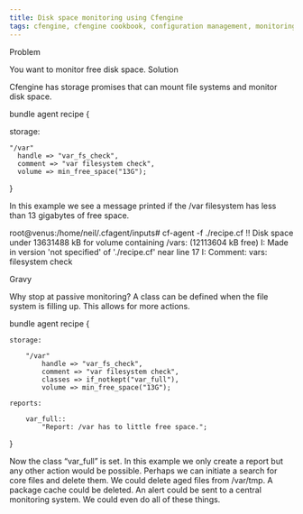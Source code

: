 ```yaml
---
title: Disk space monitoring using Cfengine
tags: cfengine, cfengine cookbook, configuration management, monitoring
---
```


Problem

You want to monitor free disk space.
Solution

Cfengine has storage promises that can mount file systems and monitor disk space.

bundle agent recipe {

  storage:

    "/var"
      handle => "var_fs_check",
      comment => "var filesystem check",
      volume => min_free_space("13G");
}

In this example we see a message printed if the /var filesystem has less than 13 gigabytes of free space.

root@venus:/home/neil/.cfagent/inputs# cf-agent -f ./recipe.cf 
 !! Disk space under 13631488 kB for volume containing /vars: (12113604
 kB free)
 I: Made in version 'not specified' of './recipe.cf' near line 17
 I: Comment: vars: filesystem check

Gravy

Why stop at passive monitoring? A class can be defined when the file system is filling up. This allows for more actions.

bundle agent recipe {

    storage:

        "/var"
            handle => "var_fs_check",
            comment => "var filesystem check",
            classes => if_notkept("var_full"),
            volume => min_free_space("13G");

    reports:

        var_full::
            "Report: /var has to little free space.";
}

Now the class “var_full” is set. In this example we only create a report but any other action would be possible. Perhaps we can initiate a search for core files and delete them. We could delete aged files from /var/tmp. A package cache could be deleted. An alert could be sent to a central monitoring system. We could even do all of these things.

